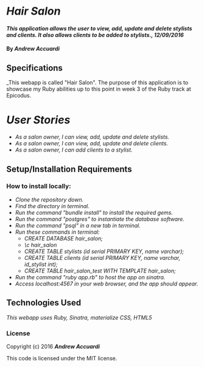 # _Hair Salon_

#### _This application allows the user to view, add, update and delete stylists and clients. It also allows clients to be added to stylists., 12/09/2016_

#### By _**Andrew Accuardi**_

## Specifications

_This webapp is called "Hair Salon". The purpose of this application is to showcase my Ruby abilities up to this point in week 3 of the Ruby track at Epicodus.

# _User Stories_

* _As a salon owner, I can view, add, update and delete stylists._
* _As a salon owner, I can view, add, update and delete clients._
* _As a salon owner, I can add clients to a stylist._

## Setup/Installation Requirements

### How to install locally:
* _Clone the repository down._
* _Find the directory in terminal._
* _Run the command "bundle install" to install the required gems._
* _Run the command "postgres" to instantiate the database software._
* _Run the command "psql" in a new tab in terminal._
* _Run these commands in terminal:_
    * _CREATE DATABASE hair_salon;_
    * _\c hair_salon_
    * _CREATE TABLE stylists (id serial PRIMARY KEY, name varchar);_
    * _CREATE TABLE clients (id serial PRIMARY KEY, name varchar, id_stylist int);_
    * _CREATE TABLE hair_salon_test WITH TEMPLATE hair_salon;_
* _Run the command "ruby app.rb" to host the app on sinatra._
* _Access localhost:4567 in your web browser, and the app should appear._

## Technologies Used

_This webapp uses Ruby, Sinatra, materialize CSS, HTML5_

### License

Copyright (c) 2016 **_Andrew Accuardi_**

This code is licensed under the MIT license.
